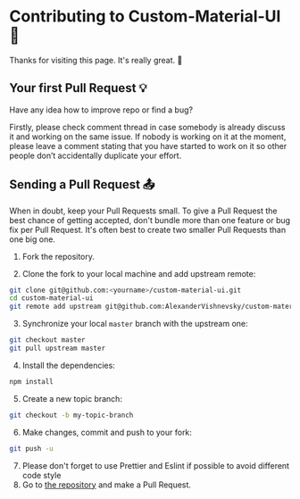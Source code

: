 # Contributing to Custom-Material-UI 🔗

Thanks for visiting this page. It's really great. 🥳

## Your first Pull Request 💡

Have any idea how to improve repo or find a bug? 

Firstly, please check comment thread in case somebody is already discuss it and working on the same issue. 
If nobody is working on it at the moment, please leave a comment stating that you have started to work on it so other people don’t accidentally duplicate your effort.

## Sending a Pull Request 📤

When in doubt, keep your Pull Requests small. To give a Pull Request the best chance of getting accepted, don't bundle more than one feature or bug fix per Pull Request. It's often best to create two smaller Pull Requests than one big one.

1. Fork the repository.

2. Clone the fork to your local machine and add upstream remote:
```sh
git clone git@github.com:<yourname>/custom-material-ui.git
cd custom-material-ui
git remote add upstream git@github.com:AlexanderVishnevsky/custom-material-ui.git
```

3. Synchronize your local `master` branch with the upstream one:

```sh
git checkout master
git pull upstream master
```

4. Install the dependencies:

```sh
npm install
```

5. Create a new topic branch:

```sh
git checkout -b my-topic-branch
```

6. Make changes, commit and push to your fork:

```sh
git push -u
```
7. Please don't forget to use Prettier and Eslint if possible to avoid different code style
8. Go to [the repository](https://github.com/AlexanderVishnevsky/custom-material-ui) and make a Pull Request.
